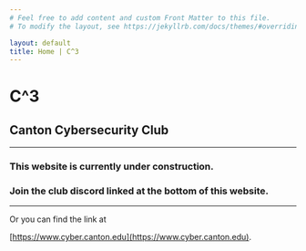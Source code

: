 ```yaml
---
# Feel free to add content and custom Front Matter to this file.
# To modify the layout, see https://jekyllrb.com/docs/themes/#overriding-theme-defaults

layout: default
title: Home | C^3
---
```

# C^3 
## Canton Cybersecurity Club

---

### This website is currently under construction. 

### Join the club discord linked at the bottom of this website.

---



Or you can find the link at 

[https://www.cyber.canton.edu](https://www.cyber.canton.edu).